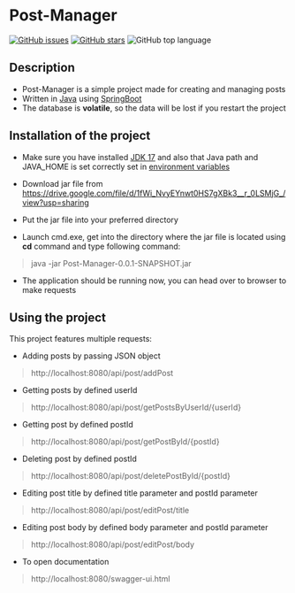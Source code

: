 # Post-Manager

[![GitHub issues](https://img.shields.io/github/issues/martinstrbanik/Post-Manager)](https://github.com/martinstrbanik/Post-Manager/issues)
[![GitHub stars](https://img.shields.io/github/stars/martinstrbanik/Post-Manager)](https://github.com/martinstrbanik/Post-Manager/stargazers)
![GitHub top language](https://img.shields.io/github/languages/top/martinstrbanik/Post-Manager)

## Description

- Post-Manager is a simple project made for creating and managing posts
- Written in [Java](https://www.java.com/en/download/help/whatis_java.html) using [SpringBoot](https://spring.io/projects/spring-boot)
- The database is **volatile**, so the data will be lost if you restart the project

## Installation of the project

- Make sure you have installed [JDK 17](https://www.oracle.com/java/technologies/downloads/#jdk17-windows) and also that Java path and JAVA_HOME is set 
  correctly set in [environment variables](https://www.ibm.com/docs/en/b2b-integrator/5.2?topic=installation-setting-java-variables-in-windows)
  
- Download jar file from https://drive.google.com/file/d/1fWi_NvyEYnwt0HS7gXBk3__r_0LSMjG_/view?usp=sharing

- Put the jar file into your preferred directory

- Launch cmd.exe, get into the directory where the jar file is located using **cd** command
  and type following command:
>java -jar Post-Manager-0.0.1-SNAPSHOT.jar

- The application should be running now, you can head over to browser to 
  make requests

## Using the project

This project features multiple requests:


- Adding posts by passing JSON object
> http://localhost:8080/api/post/addPost

- Getting posts by defined userId
> http://localhost:8080/api/post/getPostsByUserId/{userId}

- Getting post by defined postId
> http://localhost:8080/api/post/getPostById/{postId}

- Deleting post by defined postId
> http://localhost:8080/api/post/deletePostById/{postId}

- Editing post title by defined title parameter and postId parameter
> http://localhost:8080/api/post/editPost/title

- Editing post body by defined body parameter and postId parameter
> http://localhost:8080/api/post/editPost/body

- To open documentation
> http://localhost:8080/swagger-ui.html
